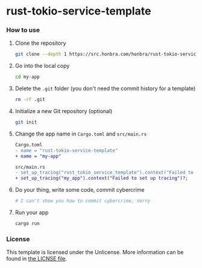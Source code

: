 # rust-tokio-service-template

### How to use

1. Clone the repository

   ```sh
   git clone --depth 1 https://src.honbra.com/honbra/rust-tokio-service-template.git my-app
   ```

2. Go into the local copy

   ```sh
   cd my-app
   ```

3. Delete the `.git` folder (you don't need the commit history for a template)
    ```sh
    rm -rf .git
    ```

4. Initialize a new Git repository (optional)

   ```sh
   git init
   ```

5. Change the app name in `Cargo.toml` and `src/main.rs`

   ```diff
   Cargo.toml
   - name = "rust-tokio-service-template"
   + name = "my-app"
   ```

   ```diff
   src/main.rs
   - set_up_tracing("rust_tokio_service_template").context("Failed to set up tracing")?;
   + set_up_tracing("my_app").context("Failed to set up tracing")?;
   ```

6. Do your thing, write some code, commit cybercrime
    ```sh
    # I can't show you how to commit cybercrime, sorry
    ```

7. Run your app
   ```sh
   cargo run
   ```

### License

This template is licensed under the Unlicense. More information can be found in [the LICNSE file](./LICENSE).
